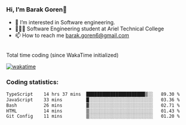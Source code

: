 ###  Hi, I’m Barak Goren👋
- 👀 I’m interested in Software engineering.
- 👨🏼‍🎓 Software Engineering student at Ariel Technical College
- 📫 How to reach me barak.goren6@gmail.com
##
Total time coding (since WakaTime initialized)

[![wakatime](https://wakatime.com/badge/user/5cc5ec80-a806-4ca2-a704-db29274e48cd.svg)](https://wakatime.com/@5cc5ec80-a806-4ca2-a704-db29274e48cd)

   
### Coding statistics:

<!--START_SECTION:waka-->

```txt
TypeScript    14 hrs 37 mins  ██████████████████████▒░░   89.30 %
JavaScript    33 mins         █░░░░░░░░░░░░░░░░░░░░░░░░   03.36 %
Bash          26 mins         ▓░░░░░░░░░░░░░░░░░░░░░░░░   02.71 %
HTML          14 mins         ▒░░░░░░░░░░░░░░░░░░░░░░░░   01.43 %
Git Config    11 mins         ▒░░░░░░░░░░░░░░░░░░░░░░░░   01.20 %
```

<!--END_SECTION:waka-->

<!---
barakgoren/barakgoren is a ✨ special ✨ repository because its `README.md` (this file) appears on your GitHub profile.
You can click the Preview link to take a look at your changes.
--->
